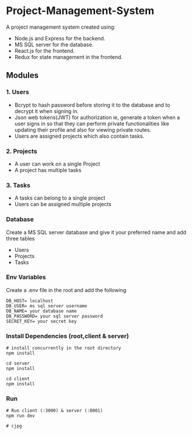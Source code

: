 # Project-Management-System
A project management system created using:
- Node.js and Express for the backend.
- MS SQL server for the database.
- React.js for the frontend.
- Redux for state management in the frontend.

## Modules
### 1. Users
  - Bcrypt to hash password before storing it to the database and to decrypt it when signing in.
  - Json web tokens(JWT) for authorization ie, generate a token when a user signs in so that they can perform private functionalities like updating their profile
  and also for viewing private routes.
  - Users are assigned projects which also contain tasks.
### 2. Projects
  - A user can work on a single Project
  - A project has multiple tasks
  
### 3. Tasks
  - A tasks can belong to a single project
  - Users can be assigned multiple projects

### Database

Create a MS SQL server database and give it your preferred name and add three tables
  - Users
  - Projects
  - Tasks

### Env Variables

Create a .env file in the root and add the following
```
DB_HOST= localhost
DB_USER= ms sql server username
DB_NAME= your database name
DB_PASSWORD= your sql server password
SECRET_KEY= your secret key

```

### Install Dependencies (root,client & server)

```
# install concurrently in the root directory
npm install

cd server
npm install

cd client
npm install
```

### Run

```
# Run client (:3000) & server (:8001)
npm run dev

#   c j p g  
 